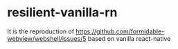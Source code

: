 # resilient-vanilla-rn
It is the reproduction of https://github.com/formidable-webview/webshell/issues/5 based on vanilla react-native
